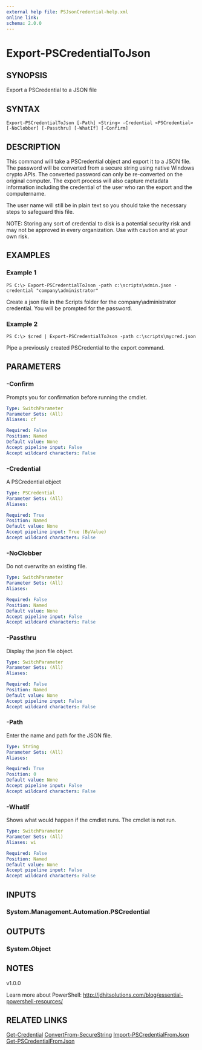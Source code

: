 ```yaml
---
external help file: PSJsonCredential-help.xml
online link:
schema: 2.0.0
---
```


# Export-PSCredentialToJson

## SYNOPSIS
Export a PSCredential to a JSON file

## SYNTAX

```
Export-PSCredentialToJson [-Path] <String> -Credential <PSCredential> [-NoClobber] [-Passthru] [-WhatIf] [-Confirm]
```

## DESCRIPTION
This command will take a PSCredential object and export it to a JSON file. The password will be converted from a secure string using native Windows crypto APIs. The converted password can only be re-converted on the original computer. The export process will also capture metadata information including the credential of the user who ran the export and the computername.

The user name will still be in plain text so you should take the necessary steps to safeguard this file. 

NOTE: Storing any sort of credential to disk is a potential security risk and may not be approved in every organization. Use with caution and at your own risk.

## EXAMPLES

### Example 1
```
PS C:\> Export-PSCredentialToJson -path c:\scripts\admin.json -credential "company\administrator"
```

Create a json file in the Scripts folder for the company\administrator credential. You will be prompted for the password.

### Example 2
```
PS C:\> $cred | Export-PSCredentialToJson -path c:\scripts\mycred.json
```

Pipe a previously created PSCredential to the export command.

## PARAMETERS

### -Confirm
Prompts you for confirmation before running the cmdlet.

```yaml
Type: SwitchParameter
Parameter Sets: (All)
Aliases: cf

Required: False
Position: Named
Default value: None
Accept pipeline input: False
Accept wildcard characters: False
```

### -Credential
A PSCredential object

```yaml
Type: PSCredential
Parameter Sets: (All)
Aliases: 

Required: True
Position: Named
Default value: None
Accept pipeline input: True (ByValue)
Accept wildcard characters: False
```

### -NoClobber
Do not overwrite an existing file.

```yaml
Type: SwitchParameter
Parameter Sets: (All)
Aliases: 

Required: False
Position: Named
Default value: None
Accept pipeline input: False
Accept wildcard characters: False
```

### -Passthru
Display the json file object.

```yaml
Type: SwitchParameter
Parameter Sets: (All)
Aliases: 

Required: False
Position: Named
Default value: None
Accept pipeline input: False
Accept wildcard characters: False
```

### -Path
Enter the name and path for the JSON file.

```yaml
Type: String
Parameter Sets: (All)
Aliases: 

Required: True
Position: 0
Default value: None
Accept pipeline input: False
Accept wildcard characters: False
```

### -WhatIf
Shows what would happen if the cmdlet runs.
The cmdlet is not run.

```yaml
Type: SwitchParameter
Parameter Sets: (All)
Aliases: wi

Required: False
Position: Named
Default value: None
Accept pipeline input: False
Accept wildcard characters: False
```

## INPUTS
### System.Management.Automation.PSCredential


## OUTPUTS
### System.Object

## NOTES

v1.0.0

Learn more about PowerShell:
http://jdhitsolutions.com/blog/essential-powershell-resources/


## RELATED LINKS
[Get-Credential]()
[ConvertFrom-SecureString]()
[Import-PSCredentialFromJson](Import-PSCredentialFromJson)
[Get-PSCredentialFromJson](Get-PSCredentialFromJson)
